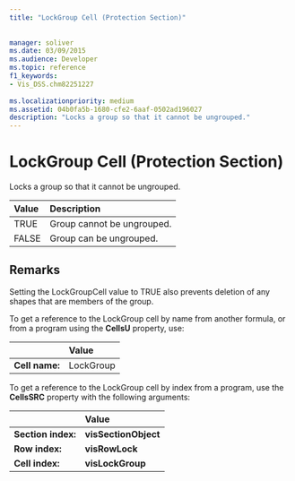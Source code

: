 ```yaml
---
title: "LockGroup Cell (Protection Section)"
 
 
manager: soliver
ms.date: 03/09/2015
ms.audience: Developer
ms.topic: reference
f1_keywords:
- Vis_DSS.chm82251227
 
ms.localizationpriority: medium
ms.assetid: 04b0fa5b-1680-cfe2-6aaf-0502ad196027
description: "Locks a group so that it cannot be ungrouped."
---
```


# LockGroup Cell (Protection Section)

Locks a group so that it cannot be ungrouped.
  
|**Value**|**Description**|
|:-----|:-----|
|TRUE  <br/> |Group cannot be ungrouped. |
|FALSE  <br/> |Group can be ungrouped. |
   
## Remarks

Setting the LockGroupCell value to TRUE also prevents deletion of any shapes that are members of the group.
  
To get a reference to the LockGroup cell by name from another formula, or from a program using the **CellsU** property, use: 
  
||Value |
|:-----|:-----|
|**Cell name:**  <br/> |LockGroup  <br/> |
   
To get a reference to the LockGroup cell by index from a program, use the **CellsSRC** property with the following arguments: 
  
||Value |
|:-----|:-----|
|**Section index:**  <br/> |**visSectionObject** <br/> |
|**Row index:**  <br/> |**visRowLock** <br/> |
|**Cell index:**  <br/> |**visLockGroup** <br/> |
   

